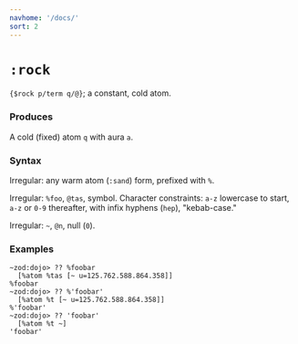 ```yaml
---
navhome: '/docs/'
sort: 2
---
```


# `:rock`

`{$rock p/term q/@}`; a constant, cold atom.

### Produces

A cold (fixed) atom `q` with aura `a`.

### Syntax

Irregular: any warm atom (`:sand`) form, prefixed with `%`.

Irregular: `%foo`, `@tas`, symbol. Character constraints: `a-z` lowercase to
start, `a-z` or `0-9` thereafter, with infix hyphens (`hep`), "kebab-case."

Irregular: `~`, `@n`, null (`0`).

### Examples

    ~zod:dojo> ?? %foobar
      [%atom %tas [~ u=125.762.588.864.358]]
    %foobar
    ~zod:dojo> ?? %'foobar'
      [%atom %t [~ u=125.762.588.864.358]]
    %'foobar'
    ~zod:dojo> ?? 'foobar'
      [%atom %t ~]
    'foobar'
